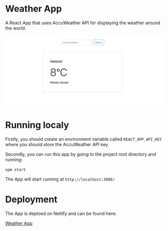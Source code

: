 # Weather App 
A React App that uses AccuWeather API for displaying the weather around the world. 

![The main view of the weather app](images/main_page.png)

# Running localy

Firstly, you should create an environment variable called `REACT_APP_API_KEY` where you should store the AccuWeather API key.

Secondly, you can run this app by going to the project root directory and running:

`npm start`

The App will start running at `http://localhost:3000/`


# Deployment

The App is deploed on Netlify and can be found here:

[Weather App]()






